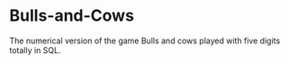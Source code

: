 # Bulls-and-Cows
The numerical version of the game Bulls and cows played with five digits totally in SQL.
